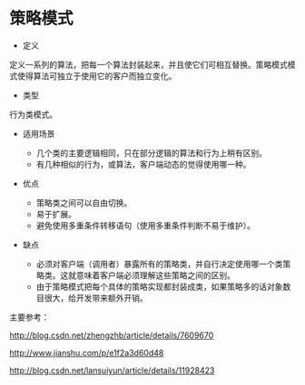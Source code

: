 # 策略模式

- 定义

定义一系列的算法，把每一个算法封装起来，并且使它们可相互替换。策略模式模式使得算法可独立于使用它的客户而独立变化。

- 类型

行为类模式。

- 适用场景
  - 几个类的主要逻辑相同，只在部分逻辑的算法和行为上稍有区别。
  - 有几种相似的行为，或算法，客户端动态的觉得使用哪一种。


- 优点
  - 策略类之间可以自由切换。
  - 易于扩展。
  - 避免使用多重条件转移语句（使用多重条件判断不易于维护）。


- 缺点
  - 必须对客户端（调用者）暴露所有的策略类，并自行决定使用哪一个类策略类。这就意味着客户端必须理解这些策略之间的区别。
  - 由于策略模式把每个具体的策略实现都封装成类，如果策略多的话对象数目很大，给开发带来额外开销。





主要参考：

http://blog.csdn.net/zhengzhb/article/details/7609670

http://www.jianshu.com/p/e1f2a3d60d48

http://blog.csdn.net/lansuiyun/article/details/11928423